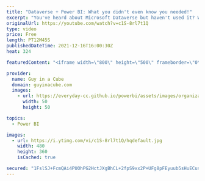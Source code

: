 ```yaml
---
title: "Dataverse + Power BI: What you didn't even know you needed!"
excerpt: "You've heard about Microsoft Dataverse but haven't used it? Want to know more about it and how it relates to Power BI? Scott Sewell from the Power BI CAT team is here to help!  Connect with Scott: Twitter: https://twitter.com/scottsewell LinkedIn: https://www.linkedin.com/in/mscottsewell/  📢 Become"
originalUrl: https://youtube.com/watch?v=c1S-8rl7t1Q
type: video
price: Free
length: PT12M45S
publishedDateTime: 2021-12-16T16:00:30Z
heat: 324

featuredContent: "<iframe width=\"800\" height=\"500\" frameborder=\"0\" src=\"https://www.youtube.com/embed/c1S-8rl7t1Q\" allow=\"accelerometer; autoplay; encrypted-media; gyroscope; picture-in-picture\" allowfullscreen></iframe>"

provider:
  name: Guy in a Cube
  domain: guyinacube.com
  images:
    - url: https://everyday-cc.github.io/powerbi/assets/images/organizations/guyinacube.com-50x50.jpg
      width: 50
      height: 50

topics:
  - Power BI

images:
  - url: https://i.ytimg.com/vi/c1S-8rl7t1Q/hqdefault.jpg
    width: 480
    height: 360
    isCached: true

secured: "1FslSJ+FcmQAi4PUOhPG2HctJXgBhCL+2fpS9xx2P+UFg8pFEyuub5sHuECusk+uCf77pRXMaaxer8HOnAdlf/BrAOeiFYxQnKMFo6pTFwdoHgm5tHOc68KkydyuPZ9/Y4PqM38H8SziMXVDpBSyr/c8LTaA57WM3b3nom+XENTV49RmnAPxjWyKAA6HASa1/qd5QNWuNAJrvwhMogL2UIE++s8zi5Xq65sYKcuSBopjS4jtg+TizAG7ffYNWs2lyRBVZt+27M3lTo3ZB1np9t7Rj1L03WVB984J0CZQFRFtsQEis6sTmShJJ8UDQ1Jgeo3zK1g2pVgVj+90b+7DkBY8M9vrqJpl6x5hcCftapXD6q866sRT8Pd9ZrbzbRhHNa0lW+r8Zp6fQc954jEu/bKcM0JzTJTkRCXZdiEg9k8=;90Om6unZ/SN/U22e+iCb3Q=="
---
```


